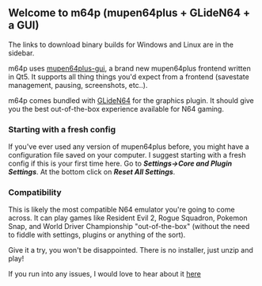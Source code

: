 ## Welcome to m64p (mupen64plus + GLideN64 + a GUI)

The links to download binary builds for Windows and Linux are in the sidebar.

m64p uses [mupen64plus-gui](https://github.com/m64p/mupen64plus-gui), a brand new mupen64plus frontend written in Qt5. It supports all thing things you'd expect from a frontend (savestate management, pausing, screenshots, etc..).

m64p comes bundled with [GLideN64](https://github.com/gonetz/GLideN64) for the graphics plugin. It should give you the best out-of-the-box experience available for N64 gaming.

### Starting with a fresh config ###

If you've ever used any version of mupen64plus before, you might have a configuration file saved on your computer. I suggest starting with a fresh config if this is your first time here. Go to ***Settings->Core and Plugin Settings***. At the bottom click on ***Reset All Settings***.

### Compatibility ###

This is likely the most compatible N64 emulator you're going to come across. It can play games like Resident Evil 2, Rogue Squadron, Pokemon Snap, and World Driver Championship "out-of-the-box" (without the need to fiddle with settings, plugins or anything of the sort).

Give it a try, you won't be disappointed. There is no installer, just unzip and play!

If you run into any issues, I would love to hear about it [here](https://github.com/m64p/mupen64plus-GLideN64/issues)

